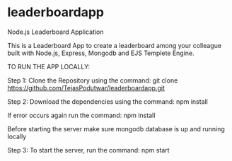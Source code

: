 # leaderboardapp
Node.js Leaderboard Application

This is a Leaderboard App to create a leaderboard among your colleague built with Node.js, Express, Mongodb and EJS Templete Engine. 

TO RUN THE APP LOCALLY:

Step 1: Clone the Repository using the command: git clone https://github.com/TejasPodutwar/leaderboardapp.git

Step 2: Download the dependencies using the command: npm install

If error occurs again run the command: npm install

Before starting the server make sure mongodb database is up and running locally

Step 3: To start the server, run the command: npm start
